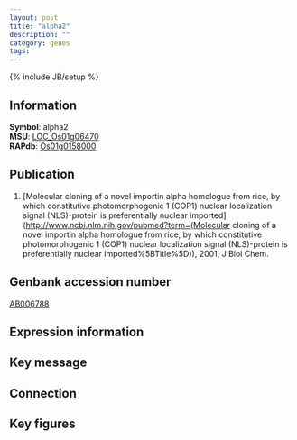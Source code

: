```yaml
---
layout: post
title: "alpha2"
description: ""
category: genes
tags: 
---
```

{% include JB/setup %}

## Information
__Symbol__: alpha2  
__MSU__: [LOC_Os01g06470](http://rice.plantbiology.msu.edu/cgi-bin/ORF_infopage.cgi?orf=LOC_Os01g06470)  
__RAPdb__: [Os01g0158000](http://rapdb.dna.affrc.go.jp/viewer/gbrowse_details/irgsp1?name=Os01g0158000)  

## Publication
1. [Molecular cloning of a novel importin alpha homologue from rice, by which constitutive photomorphogenic 1 (COP1) nuclear localization signal (NLS)-protein is preferentially nuclear imported](http://www.ncbi.nlm.nih.gov/pubmed?term=(Molecular cloning of a novel importin alpha homologue from rice, by which constitutive photomorphogenic 1 (COP1) nuclear localization signal (NLS)-protein is preferentially nuclear imported%5BTitle%5D)), 2001, J Biol Chem.

## Genbank accession number
[AB006788](http://www.ncbi.nlm.nih.gov/nuccore/AB006788)

## Expression information

## Key message

## Connection

## Key figures



